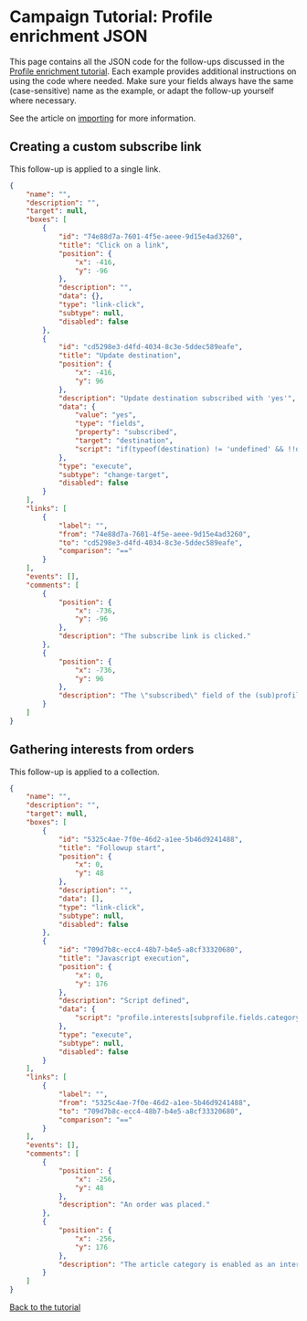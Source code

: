 # Campaign Tutorial: Profile enrichment JSON

This page contains all the JSON code for the follow-ups discussed in the 
[Profile enrichment tutorial](./campaign-tutorial-profile-enrichment). 
Each example provides additional instructions on using the code where needed. 
Make sure your fields always have the same (case-sensitive) name as the 
example, or adapt the follow-up yourself where necessary.

See the article on [importing](./followups-importing-exporting) for more 
information.

## Creating a custom subscribe link

This follow-up is applied to a single link.

```json
{
    "name": "",
    "description": "",
    "target": null,
    "boxes": [
        {
            "id": "74e88d7a-7601-4f5e-aeee-9d15e4ad3260",
            "title": "Click on a link",
            "position": {
                "x": -416,
                "y": -96
            },
            "description": "",
            "data": {},
            "type": "link-click",
            "subtype": null,
            "disabled": false
        },
        {
            "id": "cd5298e3-d4fd-4034-8c3e-5ddec589eafe",
            "title": "Update destination",
            "position": {
                "x": -416,
                "y": 96
            },
            "description": "Update destination subscribed with 'yes'",
            "data": {
                "value": "yes",
                "type": "fields",
                "property": "subscribed",
                "target": "destination",
                "script": "if(typeof(destination) != 'undefined' && !!destination) { destination.fields.subscribed = 'yes'; }else if(typeof(subprofile) != 'undefined' && !!subprofile) { subprofile.fields.subscribed = 'yes'; }else if(typeof(profile) != 'undefined' && !!profile) { profile.fields.subscribed = 'yes'; }"
            },
            "type": "execute",
            "subtype": "change-target",
            "disabled": false
        }
    ],
    "links": [
        {
            "label": "",
            "from": "74e88d7a-7601-4f5e-aeee-9d15e4ad3260",
            "to": "cd5298e3-d4fd-4034-8c3e-5ddec589eafe",
            "comparison": "=="
        }
    ],
    "events": [],
    "comments": [
        {
            "position": {
                "x": -736,
                "y": -96
            },
            "description": "The subscribe link is clicked."
        },
        {
            "position": {
                "x": -736,
                "y": 96
            },
            "description": "The \"subscribed\" field of the (sub)profile is set to \"yes\"."
        }
    ]
}
```

## Gathering interests from orders

This follow-up is applied to a collection.

```json
{
    "name": "",
    "description": "",
    "target": null,
    "boxes": [
        {
            "id": "5325c4ae-7f0e-46d2-a1ee-5b46d9241488",
            "title": "Followup start",
            "position": {
                "x": 0,
                "y": 48
            },
            "description": "",
            "data": [],
            "type": "link-click",
            "subtype": null,
            "disabled": false
        },
        {
            "id": "709d7b8c-ecc4-48b7-b4e5-a8cf33320680",
            "title": "Javascript execution",
            "position": {
                "x": 0,
                "y": 176
            },
            "description": "Script defined",
            "data": {
                "script": "profile.interests[subprofile.fields.category] = true;"
            },
            "type": "execute",
            "subtype": null,
            "disabled": false
        }
    ],
    "links": [
        {
            "label": "",
            "from": "5325c4ae-7f0e-46d2-a1ee-5b46d9241488",
            "to": "709d7b8c-ecc4-48b7-b4e5-a8cf33320680",
            "comparison": "=="
        }
    ],
    "events": [],
    "comments": [
        {
            "position": {
                "x": -256,
                "y": 48
            },
            "description": "An order was placed."
        },
        {
            "position": {
                "x": -256,
                "y": 176
            },
            "description": "The article category is enabled as an interest of the customer."
        }
    ]
}
```

[Back to the tutorial](./campaign-tutorial-profile-enrichment)
